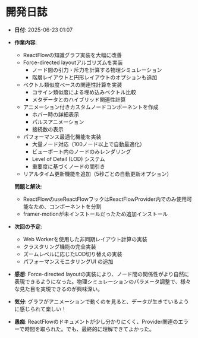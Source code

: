 # 開発日誌

- **日付**: 2025-06-23 01:07
- **作業内容**:
  - ReactFlowの知識グラフ実装を大幅に改善
  - Force-directed layoutアルゴリズムを実装
    - ノード間の引力・斥力を計算する物理シミュレーション
    - 階層レイアウトと円形レイアウトのオプションも追加
  - ベクトル類似度ベースの関連性計算を実装
    - コサイン類似度による埋め込みベクトル比較
    - メタデータとのハイブリッド関連性計算
  - アニメーション付きカスタムノードコンポーネントを作成
    - ホバー時の詳細表示
    - パルスアニメーション
    - 接続数の表示
  - パフォーマンス最適化機能を実装
    - 大量ノード対応（100ノード以上で自動最適化）
    - ビューポート内のノードのみレンダリング
    - Level of Detail (LOD) システム
    - 重要度に基づくノードの間引き
  - リアルタイム更新機能を追加（5秒ごとの自動更新オプション）
  
  **問題と解決**:
  - ReactFlowのuseReactFlowフックはReactFlowProvider内でのみ使用可能なため、コンポーネントを分割
  - framer-motionが未インストールだったため追加インストール

- **次回の予定**:
  - Web Workerを使用した非同期レイアウト計算の実装
  - クラスタリング機能の完全実装
  - ズームレベルに応じたLOD切り替えの実装
  - パフォーマンスモニタリングUI の追加

- **感想**: Force-directed layoutの実装により、ノード間の関係性がより自然に表現できるようになった。物理シミュレーションのパラメータ調整で、様々な見た目を実現できるのが興味深い。

- **気分**: グラフがアニメーションで動くのを見ると、データが生きているように感じられて楽しい！

- **愚痴**: ReactFlowのドキュメントが少し分かりにくく、Provider関連のエラーで時間を取られた。でも、最終的に理解できてよかった。